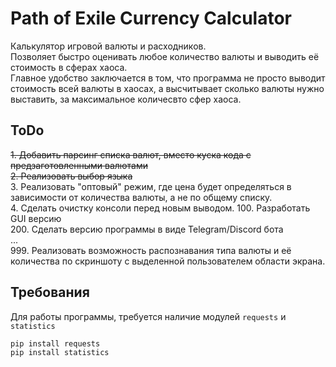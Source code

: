 # Path of Exile Currency Calculator  
Калькулятор игровой валюты и расходников.  
Позволяет быстро оценивать любое количество валюты и выводить её стоимость в сферах хаоса.  
Главное удобство заключается в том, что программа не просто выводит стоимость всей валюты в хаосах, а высчитывает сколько валюты нужно выставить, за максимальное количесвто сфер хаоса.  


## ToDo

~~1. Добавить парсинг списка валют, вместо куска кода с предзаготовленными валютами~~  
~~2. Реализовать выбор языка~~  
3. Реализовать "оптовый" режим, где цена будет определяться в зависимости от количества валюты, а не по общему списку.  
4. Сделать очистку консоли перед новым выводом.
100. Разработать GUI версию  
200. Сделать версию программы в виде Telegram/Discord бота  
...  
999. Реализовать возможность распознавания типа валюты и её количества по скриншоту с выделенной пользователем области экрана.  

## Требования
Для работы программы, требуется наличие модулей `requests` и `statistics`
```
pip install requests
pip install statistics
```
